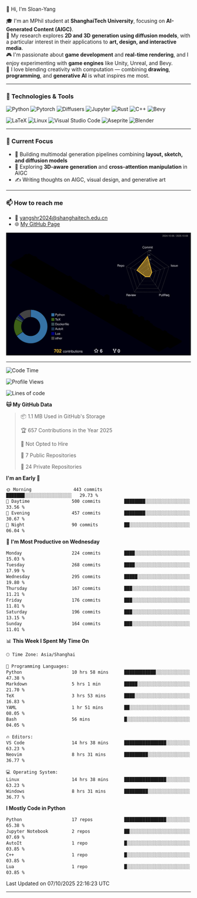 👋 Hi, I'm Sloan-Yang

🎓 I'm an MPhil student at **ShanghaiTech University**, focusing on **AI-Generated Content (AIGC)**.  
🧠 My research explores **2D and 3D generation using diffusion models**, with a particular interest in their applications to **art, design, and interactive media**.  
🎮 I'm passionate about **game development** and **real-time rendering**, and I enjoy experimenting with **game engines** like Unity, Unreal, and Bevy.  
🎨 I love blending creativity with computation — combining **drawing**, **programming**, and **generative AI** is what inspires me most.

---

### 🧰 Technologies & Tools

![Python](https://img.shields.io/badge/python-%233776AB.svg?style=for-the-badge&logo=python&logoColor=white)
![Pytorch](https://img.shields.io/badge/pytorch-%23EE4C2C.svg?style=for-the-badge&logo=pytorch&logoColor=white)
![Diffusers](https://img.shields.io/badge/diffusers-HuggingFace-yellow?style=for-the-badge&logo=huggingface&logoColor=black)
![Jupyter](https://img.shields.io/badge/Jupyter-%23F37626.svg?style=for-the-badge&logo=Jupyter&logoColor=white)
![Rust](https://img.shields.io/badge/Rust-%23000000.svg?style=for-the-badge&logo=rust&logoColor=white)
![C++](https://img.shields.io/badge/C++-%2300599C.svg?style=for-the-badge&logo=c%2B%2B&logoColor=white)
![Bevy](https://img.shields.io/badge/Bevy-000000.svg?style=for-the-badge&logo=bevy&logoColor=white)

![LaTeX](https://img.shields.io/badge/LaTeX-47A141?style=for-the-badge&logo=latex&logoColor=white)
![Linux](https://img.shields.io/badge/Linux-FCC624?style=for-the-badge&logo=linux&logoColor=black)
![Visual Studio Code](https://img.shields.io/badge/VSCode-0078d7.svg?style=for-the-badge&logo=visual-studio-code&logoColor=white)
![Aseprite](https://img.shields.io/badge/Aseprite-FFFFFF?style=for-the-badge&logo=Aseprite&logoColor=%237D929E)
![Blender](https://img.shields.io/badge/Blender-F5792A?style=for-the-badge&logo=blender&logoColor=white)

---

### 🔭 Current Focus

- 🎨 Building multimodal generation pipelines combining **layout, sketch, and diffusion models**
- 🧪 Exploring **3D-aware generation** and **cross-attention manipulation** in AIGC
- ✍️ Writing thoughts on AIGC, visual design, and generative art

---

### 📫 How to reach me

- 📧 <a href="mailto:yangshr2024@shanghaitech.edu.cn">yangshr2024@shanghaitech.edu.cn</a>
- 🌐 [My GitHub Page](https://sloan-yang.github.io)  



![3D Profile](https://raw.githubusercontent.com/Sloan-Yang/Sloan-Yang/main/profile-3d-contrib/profile-night-rainbow.svg)

---


<!--START_SECTION:waka-->
![Code Time](http://img.shields.io/badge/Code%20Time-631%20hrs%203%20mins-blue)

![Profile Views](http://img.shields.io/badge/Profile%20Views-3-blue)

![Lines of code](https://img.shields.io/badge/From%20Hello%20World%20I%27ve%20Written-2.2%20million%20lines%20of%20code-blue)

**🐱 My GitHub Data** 

> 📦 1.1 MB Used in GitHub's Storage 
 > 
> 🏆 657 Contributions in the Year 2025
 > 
> 🚫 Not Opted to Hire
 > 
> 📜 7 Public Repositories 
 > 
> 🔑 24 Private Repositories 
 > 
**I'm an Early 🐤** 

```text
🌞 Morning                443 commits         ███████░░░░░░░░░░░░░░░░░░   29.73 % 
🌆 Daytime                500 commits         ████████░░░░░░░░░░░░░░░░░   33.56 % 
🌃 Evening                457 commits         ████████░░░░░░░░░░░░░░░░░   30.67 % 
🌙 Night                  90 commits          ██░░░░░░░░░░░░░░░░░░░░░░░   06.04 % 
```
📅 **I'm Most Productive on Wednesday** 

```text
Monday                   224 commits         ████░░░░░░░░░░░░░░░░░░░░░   15.03 % 
Tuesday                  268 commits         ████░░░░░░░░░░░░░░░░░░░░░   17.99 % 
Wednesday                295 commits         █████░░░░░░░░░░░░░░░░░░░░   19.80 % 
Thursday                 167 commits         ███░░░░░░░░░░░░░░░░░░░░░░   11.21 % 
Friday                   176 commits         ███░░░░░░░░░░░░░░░░░░░░░░   11.81 % 
Saturday                 196 commits         ███░░░░░░░░░░░░░░░░░░░░░░   13.15 % 
Sunday                   164 commits         ███░░░░░░░░░░░░░░░░░░░░░░   11.01 % 
```


📊 **This Week I Spent My Time On** 

```text
🕑︎ Time Zone: Asia/Shanghai

💬 Programming Languages: 
Python                   10 hrs 58 mins      ████████████░░░░░░░░░░░░░   47.38 % 
Markdown                 5 hrs 1 min         █████░░░░░░░░░░░░░░░░░░░░   21.70 % 
TeX                      3 hrs 53 mins       ████░░░░░░░░░░░░░░░░░░░░░   16.83 % 
YAML                     1 hr 51 mins        ██░░░░░░░░░░░░░░░░░░░░░░░   08.05 % 
Bash                     56 mins             █░░░░░░░░░░░░░░░░░░░░░░░░   04.05 % 

🔥 Editors: 
VS Code                  14 hrs 38 mins      ████████████████░░░░░░░░░   63.23 % 
Neovim                   8 hrs 31 mins       █████████░░░░░░░░░░░░░░░░   36.77 % 

💻 Operating System: 
Linux                    14 hrs 38 mins      ████████████████░░░░░░░░░   63.23 % 
Windows                  8 hrs 31 mins       █████████░░░░░░░░░░░░░░░░   36.77 % 
```

**I Mostly Code in Python** 

```text
Python                   17 repos            ████████████████░░░░░░░░░   65.38 % 
Jupyter Notebook         2 repos             ██░░░░░░░░░░░░░░░░░░░░░░░   07.69 % 
AutoIt                   1 repo              █░░░░░░░░░░░░░░░░░░░░░░░░   03.85 % 
C++                      1 repo              █░░░░░░░░░░░░░░░░░░░░░░░░   03.85 % 
Lua                      1 repo              █░░░░░░░░░░░░░░░░░░░░░░░░   03.85 % 
```




 Last Updated on 07/10/2025 22:16:23 UTC
<!--END_SECTION:waka-->

---





